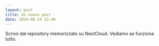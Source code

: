 ```yaml
---
layout: post
title: Un nuovo post
date: 2024-06-24 15:40
---
```


Scrivo dal repository memorizzato su NextCloud. Vediamo se funziona tutto.